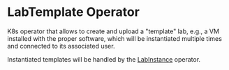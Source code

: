 # LabTemplate Operator

K8s operator that allows to create and upload a "template" lab, e.g., a VM installed with the proper software, which will be instantiated multiple times and connected to its associated user.

Instantiated templates will be handled by the [LabInstance](../labInstance-operator) operator.
